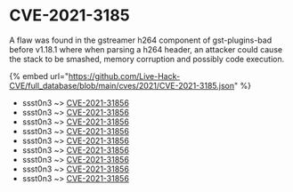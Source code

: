 # CVE-2021-3185

A flaw was found in the gstreamer h264 component of gst-plugins-bad before v1.18.1 where when parsing a h264 header, an attacker could cause the stack to be smashed, memory corruption and possibly code execution.

{% embed url="https://github.com/Live-Hack-CVE/full_database/blob/main/cves/2021/CVE-2021-3185.json" %}


* ssst0n3 ~> [CVE-2021-31856](https://www.alice-snow.ru/2021/database/cve-2021-3185/cve-2021-31856-ssst0n3)
* ssst0n3 ~> [CVE-2021-31856](https://www.alice-snow.ru/2021/database/cve-2021-3185/cve-2021-31856-ssst0n3)
* ssst0n3 ~> [CVE-2021-31856](https://www.alice-snow.ru/2021/database/cve-2021-3185/cve-2021-31856-ssst0n3)
* ssst0n3 ~> [CVE-2021-31856](https://www.alice-snow.ru/2021/database/cve-2021-3185/cve-2021-31856-ssst0n3)
* ssst0n3 ~> [CVE-2021-31856](https://www.alice-snow.ru/2021/database/cve-2021-3185/cve-2021-31856-ssst0n3)
* ssst0n3 ~> [CVE-2021-31856](https://www.alice-snow.ru/2021/database/cve-2021-3185/cve-2021-31856-ssst0n3)
* ssst0n3 ~> [CVE-2021-31856](https://www.alice-snow.ru/2021/database/cve-2021-3185/cve-2021-31856-ssst0n3)
* ssst0n3 ~> [CVE-2021-31856](https://www.alice-snow.ru/2021/database/cve-2021-3185/cve-2021-31856-ssst0n3)
* ssst0n3 ~> [CVE-2021-31856](https://www.alice-snow.ru/2021/database/cve-2021-3185/cve-2021-31856-ssst0n3)